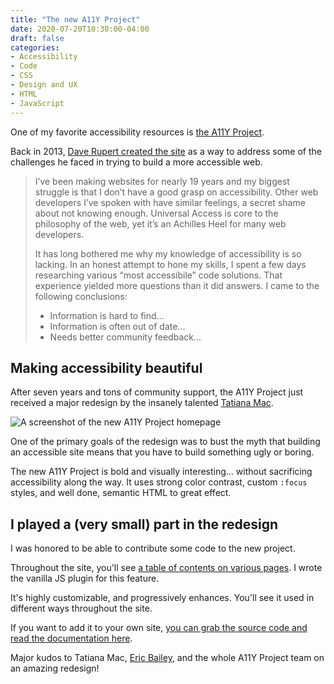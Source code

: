 ```yaml
---
title: "The new A11Y Project"
date: 2020-07-20T10:30:00-04:00
draft: false
categories:
- Accessibility
- Code
- CSS
- Design and UX
- HTML
- JavaScript
---
```


One of my favorite accessibility resources is [the A11Y Project](https://www.a11yproject.com/).

Back in 2013, [Dave Rupert created the site](https://daverupert.com/2013/01/simple-accessibility/) as a way to address some of the challenges he faced in trying to build a more accessible web.

> I’ve been making websites for nearly 19 years and my biggest struggle is that I don’t have a good grasp on accessibility. Other web developers I’ve spoken with have similar feelings, a secret shame about not knowing enough. Universal Access is core to the philosophy of the web, yet it’s an Achilles Heel for many web developers.
>
> It has long bothered me why my knowledge of accessibility is so lacking. In an honest attempt to hone my skills, I spent a few days researching various “most accessibile” code solutions. That experience yielded more questions than it did answers. I came to the following conclusions:
>
> - Information is hard to find...
> - Information is often out of date...
> - Needs better community feedback...

## Making accessibility beautiful

After seven years and tons of community support, the A11Y Project just received a major redesign by the insanely talented [Tatiana Mac](https://tatianamac.com/).

<img class="img-center" alt="A screenshot of the new A11Y Project homepage" src="/img/articles/a11y-project-redesign.jpg">

One of the primary goals of the redesign was to bust the myth that building an accessible site means that you have to build something ugly or boring.

The new A11Y Project is bold and visually interesting... without sacrificing accessibility along the way. It uses strong color contrast, custom `:focus` styles, and well done, semantic HTML to great effect.

## I played a (very small) part in the redesign

I was honored to be able to contribute some code to the new project.

Throughout the site, you'll see [a table of contents on various pages](https://www.a11yproject.com/resources/). I wrote the vanilla JS plugin for this feature.

It's highly customizable, and progressively enhances. You'll see it used in different ways throughout the site.

If you want to add it to your own site, [you can grab the source code and read the documentation here](https://github.com/cferdinandi/table-of-contents).

Major kudos to Tatiana Mac, [Eric Bailey](https://ericwbailey.design/), and the whole A11Y Project team on an amazing redesign!